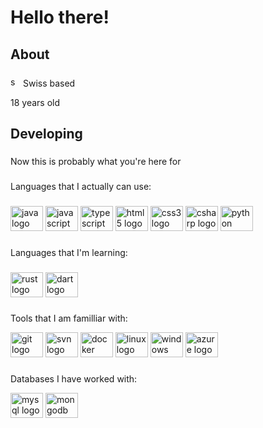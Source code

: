 <h1 align="left">Hello there!</h1>

###

<h2 align="left">About</h2>

###

<div align="left">
  <p align="left"><img src="https://upload.wikimedia.org/wikipedia/commons/thumb/f/f3/Flag_of_Switzerland.svg/32px-Flag_of_Switzerland.svg.png" height="16" alt="swiss flag"> Swiss based</p>
  <p align="left">18 years old</p>
</div>

###

<h2 align="left">Developing</h2>

###

<p align="left">Now this is probably what you're here for</p>

###

<p align="left">Languages that I actually can use:</p>

###

<div align="left">
  <img src="https://cdn.jsdelivr.net/gh/devicons/devicon/icons/java/java-plain-wordmark.svg" height="40" width="52" alt="java logo"  />
  <img src="https://cdn.jsdelivr.net/gh/devicons/devicon/icons/javascript/javascript-original.svg" height="40" width="52" alt="javascript logo"  />
  <img src="https://cdn.jsdelivr.net/gh/devicons/devicon/icons/typescript/typescript-plain.svg" height="40" width="52" alt="typescript logo"  />
  <img src="https://cdn.jsdelivr.net/gh/devicons/devicon/icons/html5/html5-plain-wordmark.svg" height="40" width="52" alt="html5 logo"  />
  <img src="https://cdn.jsdelivr.net/gh/devicons/devicon/icons/css3/css3-plain-wordmark.svg" height="40" width="52" alt="css3 logo"  />
  <img src="https://cdn.jsdelivr.net/gh/devicons/devicon/icons/csharp/csharp-line.svg" height="40" width="52" alt="csharp logo"  />
  <img src="https://cdn.jsdelivr.net/gh/devicons/devicon/icons/python/python-original-wordmark.svg" height="40" width="52" alt="python logo" />

</div>

###

<p align="left">Languages that I'm learning:</p>

###

<div align="left">
  <img src="https://cdn.jsdelivr.net/gh/devicons/devicon/icons/rust/rust-plain.svg" height="40" width="52" alt="rust logo"  />
  <img src="https://cdn.jsdelivr.net/gh/devicons/devicon/icons/dart/dart-original.svg" height="40" width="52" alt="dart logo" />
</div>

###

<p align="left">Tools that I am familliar with:</p>

<div align="left">
  <img src="https://cdn.jsdelivr.net/gh/devicons/devicon/icons/git/git-original.svg" height="40" width="52" alt="git logo" />
  <img src="https://cdn.jsdelivr.net/gh/devicons/devicon/icons/subversion/subversion-original.svg" height="40" width="52" alt="svn logo" />
  <img src="https://cdn.jsdelivr.net/gh/devicons/devicon/icons/docker/docker-original.svg" height="40" width="52" alt="docker logo" />
  <img src="https://cdn.jsdelivr.net/gh/devicons/devicon/icons/linux/linux-original.svg" height="40" width="52" alt="linux logo" />
  <img src="https://cdn.jsdelivr.net/gh/devicons/devicon/icons/windows8/windows8-original.svg" height="40" width="52" alt="windows logo" />
  <img src="https://cdn.jsdelivr.net/gh/devicons/devicon/icons/azure/azure-original.svg" height="40" width="52" alt="azure logo" />
          
</div>

###

<p align="left">Databases I have worked with:</p>

<div align="left">
  <img src="https://cdn.jsdelivr.net/gh/devicons/devicon/icons/mysql/mysql-original-wordmark.svg" height="40" width="52" alt="mysql logo" />
  <img src="https://cdn.jsdelivr.net/gh/devicons/devicon/icons/mongodb/mongodb-original-wordmark.svg" height="40" width="52" alt="mongodb logo" />
</div>
